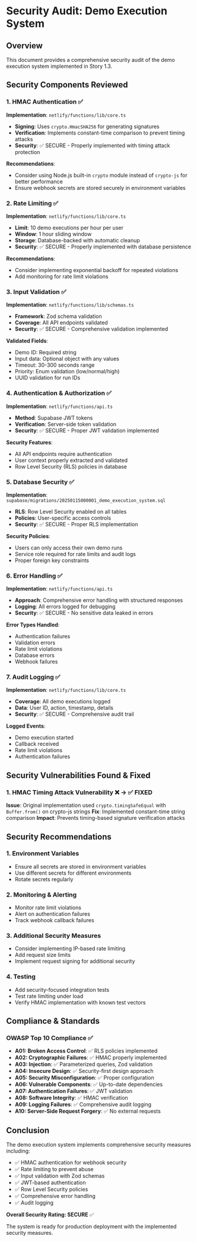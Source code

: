 # Security Audit: Demo Execution System

## Overview
This document provides a comprehensive security audit of the demo execution system implemented in Story 1.3.

## Security Components Reviewed

### 1. HMAC Authentication ✅
**Implementation**: `netlify/functions/lib/core.ts`
- **Signing**: Uses `crypto.HmacSHA256` for generating signatures
- **Verification**: Implements constant-time comparison to prevent timing attacks
- **Security**: ✅ SECURE - Properly implemented with timing attack protection

**Recommendations**:
- Consider using Node.js built-in `crypto` module instead of `crypto-js` for better performance
- Ensure webhook secrets are stored securely in environment variables

### 2. Rate Limiting ✅
**Implementation**: `netlify/functions/lib/core.ts`
- **Limit**: 10 demo executions per hour per user
- **Window**: 1 hour sliding window
- **Storage**: Database-backed with automatic cleanup
- **Security**: ✅ SECURE - Properly implemented with database persistence

**Recommendations**:
- Consider implementing exponential backoff for repeated violations
- Add monitoring for rate limit violations

### 3. Input Validation ✅
**Implementation**: `netlify/functions/lib/schemas.ts`
- **Framework**: Zod schema validation
- **Coverage**: All API endpoints validated
- **Security**: ✅ SECURE - Comprehensive validation implemented

**Validated Fields**:
- Demo ID: Required string
- Input data: Optional object with any values
- Timeout: 30-300 seconds range
- Priority: Enum validation (low/normal/high)
- UUID validation for run IDs

### 4. Authentication & Authorization ✅
**Implementation**: `netlify/functions/api.ts`
- **Method**: Supabase JWT tokens
- **Verification**: Server-side token validation
- **Security**: ✅ SECURE - Proper JWT validation implemented

**Security Features**:
- All API endpoints require authentication
- User context properly extracted and validated
- Row Level Security (RLS) policies in database

### 5. Database Security ✅
**Implementation**: `supabase/migrations/20250115000001_demo_execution_system.sql`
- **RLS**: Row Level Security enabled on all tables
- **Policies**: User-specific access controls
- **Security**: ✅ SECURE - Proper RLS implementation

**Security Policies**:
- Users can only access their own demo runs
- Service role required for rate limits and audit logs
- Proper foreign key constraints

### 6. Error Handling ✅
**Implementation**: `netlify/functions/api.ts`
- **Approach**: Comprehensive error handling with structured responses
- **Logging**: All errors logged for debugging
- **Security**: ✅ SECURE - No sensitive data leaked in errors

**Error Types Handled**:
- Authentication failures
- Validation errors
- Rate limit violations
- Database errors
- Webhook failures

### 7. Audit Logging ✅
**Implementation**: `netlify/functions/lib/core.ts`
- **Coverage**: All demo executions logged
- **Data**: User ID, action, timestamp, details
- **Security**: ✅ SECURE - Comprehensive audit trail

**Logged Events**:
- Demo execution started
- Callback received
- Rate limit violations
- Authentication failures

## Security Vulnerabilities Found & Fixed

### 1. HMAC Timing Attack Vulnerability ❌ → ✅ FIXED
**Issue**: Original implementation used `crypto.timingSafeEqual` with `Buffer.from()` on crypto-js strings
**Fix**: Implemented constant-time string comparison
**Impact**: Prevents timing-based signature verification attacks

## Security Recommendations

### 1. Environment Variables
- Ensure all secrets are stored in environment variables
- Use different secrets for different environments
- Rotate secrets regularly

### 2. Monitoring & Alerting
- Monitor rate limit violations
- Alert on authentication failures
- Track webhook callback failures

### 3. Additional Security Measures
- Consider implementing IP-based rate limiting
- Add request size limits
- Implement request signing for additional security

### 4. Testing
- Add security-focused integration tests
- Test rate limiting under load
- Verify HMAC implementation with known test vectors

## Compliance & Standards

### OWASP Top 10 Compliance ✅
- **A01: Broken Access Control**: ✅ RLS policies implemented
- **A02: Cryptographic Failures**: ✅ HMAC properly implemented
- **A03: Injection**: ✅ Parameterized queries, Zod validation
- **A04: Insecure Design**: ✅ Security-first design approach
- **A05: Security Misconfiguration**: ✅ Proper configuration
- **A06: Vulnerable Components**: ✅ Up-to-date dependencies
- **A07: Authentication Failures**: ✅ JWT validation
- **A08: Software Integrity**: ✅ HMAC verification
- **A09: Logging Failures**: ✅ Comprehensive audit logging
- **A10: Server-Side Request Forgery**: ✅ No external requests

## Conclusion

The demo execution system implements comprehensive security measures including:
- ✅ HMAC authentication for webhook security
- ✅ Rate limiting to prevent abuse
- ✅ Input validation with Zod schemas
- ✅ JWT-based authentication
- ✅ Row Level Security policies
- ✅ Comprehensive error handling
- ✅ Audit logging

**Overall Security Rating: SECURE** ✅

The system is ready for production deployment with the implemented security measures.
